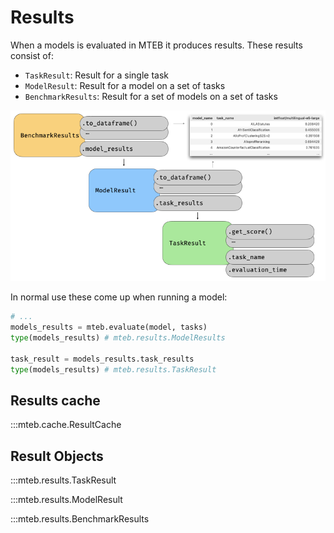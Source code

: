 # Results

When a models is evaluated in MTEB it produces results. These results consist of:

- `TaskResult`: Result for a single task
- `ModelResult`: Result for a model on a set of tasks
- `BenchmarkResults`: Result for a set of models on a set of tasks

![](../images/visualizations/result_objects.png)

In normal use these come up when running a model:
```python
# ...
models_results = mteb.evaluate(model, tasks)
type(models_results) # mteb.results.ModelResults

task_result = models_results.task_results
type(models_results) # mteb.results.TaskResult
```

## Results cache

:::mteb.cache.ResultCache

## Result Objects

:::mteb.results.TaskResult

:::mteb.results.ModelResult

:::mteb.results.BenchmarkResults
